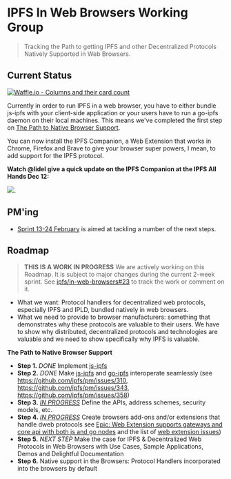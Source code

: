 # IPFS In Web Browsers Working Group

> Tracking the Path to getting IPFS and other Decentralized Protocols Natively Supported in Web Browsers.

## Current Status

[![Waffle.io - Columns and their card count](https://badge.waffle.io/ipfs/in-web-browsers.svg?columns=all)](https://waffle.io/ipfs/in-web-browsers)

Currently in order to run IPFS in a web browser, you have to either bundle js-ipfs with your client-side application or your users have to run a go-ipfs daemon on their local machines. This means we've completed the first step on [The Path to Native Browser Support](#Roadmap).

You can now install the IPFS Companion, a Web Extension that works in Chrome, Firefox and Brave to give your browser super powers, I mean, to add support for the IPFS protocol.

**Watch @lidel give a quick update on the IPFS Companion at the IPFS All Hands Dec 12:**

[![](https://ipfs.io/ipfs/QmPan1yLc3AM5MzhJzL7wByrrmsGx8gz276Xn28VLrcSyQ)](https://www.youtube.com/watch?time_continue=1094&v=xCMNgBzn5WI).

## PM'ing

- [Sprint 13-24 February](https://github.com/ipfs/pm/issues/351) is aimed at tackling a number of the next steps.

## Roadmap

> **THIS IS A WORK IN PROGRESS** We are actively working on this Roadmap. It is subject to major changes during the current 2-week sprint. See [ipfs/in-web-browsers#23](https://github.com/ipfs/in-web-browsers/issues/23) to track the work or comment on it.

- What we want: Protocol handlers for decentralized web protocols, especially IPFS and IPLD, bundled natively in web browsers.
- What we need to provide to browser manufacturers: something that demonstrates why these protocols are valuable to their users. We have to show why distributed, decentralized protocols and technologies are valuable and we need to show specifically why IPFS is valuable.

**The Path to Native Browser Support**
- **Step 1.** *DONE* Implement [js-ipfs](https://github.com/ipfs/js-ipfs)
- **Step 2.** *DONE* Make [js-ipfs](https://github.com/ipfs/js-ipfs) and [go-ipfs](https://github.com/ipfs/go-ipfs) interoperate seamlessly (see https://github.com/ipfs/pm/issues/310, https://github.com/ipfs/pm/issues/343, https://github.com/ipfs/pm/issues/358)
- **Step 3.** *[IN PROGRESS](https://github.com/ipfs/in-web-browsers/milestone/1)* Define the APIs, address schemes, security models, etc.
- **Step 4.** *[IN PROGRESS](https://github.com/ipfs/in-web-browsers/milestone/1)* Create browsers add-ons and/or extensions that handle dweb protocols see [Epic: Web Extension supports gateways and core api with both js and go nodes](https://github.com/ipfs/in-web-browsers/issues/39) and the list of [web extension issues](https://github.com/ipfs/in-web-browsers/labels/web%20extension))
- **Step 5.** *NEXT STEP* Make the case for IPFS & Decentralized Web Protocols in Web Browsers with Use Cases, Sample Applications, Demos and Delightful Documentation
- **Step 6.** Native support in the Browsers: Protocol Handlers incorporated into the browsers by default

